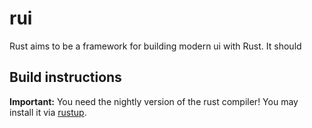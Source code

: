 # rui
Rust aims to be a framework for building modern ui with Rust.
It should 

## Build instructions
**Important:** You need the nightly version of the rust compiler!
You may install it via [rustup](https://rustup.sh).
